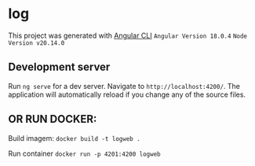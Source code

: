 # log
This project was generated with [Angular CLI](https://github.com/angular/angular-cli) 
`Angular Version 18.0.4`
`Node Version v20.14.0`

## Development server
Run `ng serve` for a dev server. Navigate to `http://localhost:4200/`. The application will automatically reload if you change any of the source files.



## OR RUN DOCKER:
Build imagem: `docker build -t logweb .`

Run container `docker run -p 4201:4200 logweb`
